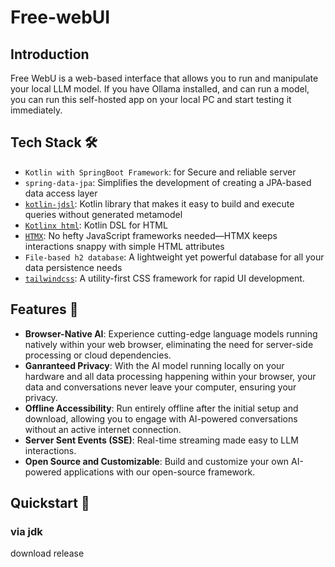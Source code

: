 # Free-webUI


## Introduction

Free WebU is a web-based interface that allows you to run and manipulate your local LLM model. 
If you have Ollama installed, and can run a model, you can run this self-hosted app on your local PC and start testing it immediately.

## Tech Stack 🛠️

- `Kotlin with SpringBoot Framework`: for Secure and reliable server
- `spring-data-jpa`: Simplifies the development of creating a JPA-based data access layer
- [`kotlin-jdsl`](https://github.com/line/kotlin-jdsl): Kotlin library that makes it easy to build and execute queries without generated metamodel
- [`Kotlinx html`](https://github.com/Kotlin/kotlinx.html): Kotlin DSL for HTML
- [`HTMX`](https://github.com/bigskysoftware/htmx): No hefty JavaScript frameworks needed—HTMX keeps interactions snappy with simple HTML attributes
- `File-based h2 database`: A lightweight yet powerful database for all your data persistence needs
- [`tailwindcss`](https://github.com/tailwindlabs/tailwindcss): A utility-first CSS framework for rapid UI development.


## Features 🌟

- **Browser-Native AI**: Experience cutting-edge language models running natively within your web browser, eliminating the need for server-side processing or cloud dependencies.
- **Ganranteed Privacy**: With the AI model running locally on your hardware and all data processing happening within your browser, your data and conversations never leave your computer, ensuring your privacy.
- **Offline Accessibility**: Run entirely offline after the initial setup and download, allowing you to engage with AI-powered conversations without an active internet connection.
- **Server Sent Events (SSE)**: Real-time streaming made easy to LLM interactions.
- **Open Source and Customizable**: Build and customize your own AI-powered applications with our open-source framework.


## Quickstart 🏁

### via jdk

download release 


